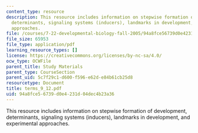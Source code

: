 ```yaml
---
content_type: resource
description: This resource includes information on stepwise formation of development,
  determinants, signaling systems (inducers), landmarks in development, and experimental
  approaches.
file: /courses/7-22-developmental-biology-fall-2005/94a8fce56739d0e4231d04dec4b23a36_terms_9_12.pdf
file_size: 65953
file_type: application/pdf
learning_resource_types: []
license: https://creativecommons.org/licenses/by-nc-sa/4.0/
ocw_type: OCWFile
parent_title: Study Materials
parent_type: CourseSection
parent_uid: 5c7f29c1-d600-f596-e62d-e84b61cb25d8
resourcetype: Document
title: terms_9_12.pdf
uid: 94a8fce5-6739-d0e4-231d-04dec4b23a36
---
```

This resource includes information on stepwise formation of development, determinants, signaling systems (inducers), landmarks in development, and experimental approaches.